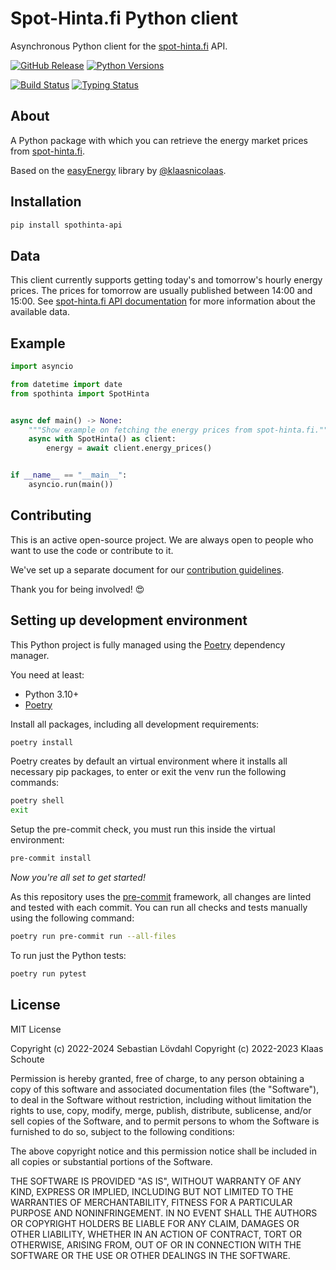# Spot-Hinta.fi Python client

Asynchronous Python client for the [spot-hinta.fi][spothinta] API.

[![GitHub Release][releases-shield]][releases]
[![Python Versions][python-versions-shield]][pypi]

[![Build Status][build-shield]][build-url]
[![Typing Status][typing-shield]][typing-url]

## About

A Python package with which you can retrieve the energy market prices from [spot-hinta.fi][spothinta].

Based on the [easyEnergy][easyenergy] library by [@klaasnicolaas][klaasnicolaas].

## Installation

```bash
pip install spothinta-api
```

## Data

This client currently supports getting today's and tomorrow's hourly energy prices. The prices for tomorrow are usually published between 14:00 and 15:00. See [spot-hinta.fi API documentation][spothinta-api-docs] for more information about the available data.

## Example

```python
import asyncio

from datetime import date
from spothinta import SpotHinta


async def main() -> None:
    """Show example on fetching the energy prices from spot-hinta.fi."""
    async with SpotHinta() as client:
        energy = await client.energy_prices()


if __name__ == "__main__":
    asyncio.run(main())
```

## Contributing

This is an active open-source project. We are always open to people who want to
use the code or contribute to it.

We've set up a separate document for our
[contribution guidelines](CONTRIBUTING.md).

Thank you for being involved! :heart_eyes:

## Setting up development environment

This Python project is fully managed using the [Poetry][poetry] dependency
manager.

You need at least:

- Python 3.10+
- [Poetry][poetry-install]

Install all packages, including all development requirements:

```bash
poetry install
```

Poetry creates by default an virtual environment where it installs all
necessary pip packages, to enter or exit the venv run the following commands:

```bash
poetry shell
exit
```

Setup the pre-commit check, you must run this inside the virtual environment:

```bash
pre-commit install
```

*Now you're all set to get started!*

As this repository uses the [pre-commit][pre-commit] framework, all changes
are linted and tested with each commit. You can run all checks and tests
manually using the following command:

```bash
poetry run pre-commit run --all-files
```

To run just the Python tests:

```bash
poetry run pytest
```

## License

MIT License

Copyright (c) 2022-2024 Sebastian Lövdahl
Copyright (c) 2022-2023 Klaas Schoute

Permission is hereby granted, free of charge, to any person obtaining a copy
of this software and associated documentation files (the "Software"), to deal
in the Software without restriction, including without limitation the rights
to use, copy, modify, merge, publish, distribute, sublicense, and/or sell
copies of the Software, and to permit persons to whom the Software is
furnished to do so, subject to the following conditions:

The above copyright notice and this permission notice shall be included in all
copies or substantial portions of the Software.

THE SOFTWARE IS PROVIDED "AS IS", WITHOUT WARRANTY OF ANY KIND, EXPRESS OR
IMPLIED, INCLUDING BUT NOT LIMITED TO THE WARRANTIES OF MERCHANTABILITY,
FITNESS FOR A PARTICULAR PURPOSE AND NONINFRINGEMENT. IN NO EVENT SHALL THE
AUTHORS OR COPYRIGHT HOLDERS BE LIABLE FOR ANY CLAIM, DAMAGES OR OTHER
LIABILITY, WHETHER IN AN ACTION OF CONTRACT, TORT OR OTHERWISE, ARISING FROM,
OUT OF OR IN CONNECTION WITH THE SOFTWARE OR THE USE OR OTHER DEALINGS IN THE
SOFTWARE.

<!-- MARKDOWN LINKS & IMAGES -->
[easyenergy]: https://github.com/klaasnicolaas/python-easyenergy
[spothinta]: https://spot-hinta.fi/
[spothinta-api-docs]: https://api.spot-hinta.fi/swagger/ui#/(JSON)%20Price%20today%20and%20tomorrow%20(if%20tomorrow%20prices%20exist)/TodayAndDayForward
[klaasnicolaas]: https://github.com/klaasnicolaas

[build-shield]: https://github.com/slovdahl/python-spothinta/actions/workflows/tests.yaml/badge.svg
[build-url]: https://github.com/slovdahl/python-spothinta/actions/workflows/tests.yaml
[code-quality-shield]: https://github.com/slovdahl/python-spothinta/actions/workflows/codeql.yaml/badge.svg
[code-quality]: https://github.com/slovdahl/python-spothinta/actions/workflows/codeql.yaml
[codecov-shield]: https://codecov.io/gh/slovdahl/python-spothinta/branch/main/graph/badge.svg?token=RYhiDUamT6
[codecov-url]: https://codecov.io/gh/slovdahl/python-spothinta
[maintainability-shield]: https://api.codeclimate.com/v1/badges/8628757a4bde52dbfaf6/maintainability
[maintainability-url]: https://codeclimate.com/github/slovdahl/python-spothinta/maintainability
[pypi]: https://pypi.org/project/spothinta-api/
[python-versions-shield]: https://img.shields.io/pypi/pyversions/spothinta-api
[typing-shield]: https://github.com/slovdahl/python-spothinta/actions/workflows/typing.yaml/badge.svg
[typing-url]: https://github.com/slovdahl/python-spothinta/actions/workflows/typing.yaml
[releases-shield]: https://img.shields.io/github/release/slovdahl/python-spothinta.svg
[releases]: https://github.com/slovdahl/python-spothinta/releases

[poetry-install]: https://python-poetry.org/docs/#installation
[poetry]: https://python-poetry.org
[pre-commit]: https://pre-commit.com
